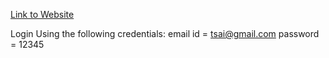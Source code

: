 <a href="http://shilpa.pythonanywhere.com/">Link to Website</a>

Login Using the following credentials:
email id = tsai@gmail.com
password = 12345

